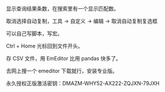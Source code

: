 

显示查询结果条数，在搜索里有一个显示匹配数。    

取消选择自动复制，工具 -> 自定义 -> 编辑 -> 取消自动复制复选框    


可以自己写脚本，写宏。     


Ctrl + Home 光标回到文件开头。      


存 CSV 文件，用 EmEditor 比用 pandas 快多了。    


去网上搜一个 emeditor 下载就行，安装专业版。     

永久授权正版激活密钥：DMAZM-WHY52-AX222-ZQJXN-79JXH
